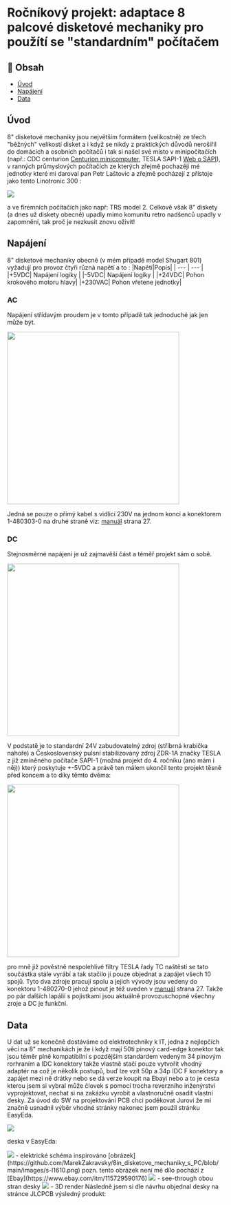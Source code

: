 # Ročníkový projekt: adaptace 8 palcové disketové mechaniky pro použítí se "standardním" počítačem




## 🚩 Obsah

- [Úvod](#Úvod)
- [Napájení](#Napájení)
- [Data](#Data)

## Úvod
8" disketové mechaniky jsou největším formátem (velikostně) ze třech "běžných" velikostí disket a i když se nikdy z praktických důvodů nerošířil do domácích a osobních počítačů
i tak si našel své místo v minipočítačích (např.: CDC centurion [Centurion minicomputer](https://www.youtube.com/playlist?list=PLnw98JPyObn0wJFdbcRDP7LMz8Aw2T97V), TESLA SAPI-1 [Web o SAPI](http://www.sapi.cz/)),
v ranných průmyslových počítačích ze kterých zřejmě pochazějí mé jednotky které mi daroval pan Petr Laštovic
a zřejmě pocházejí z přístoje jako tento Linotronic 300 :


<img src="https://github.com/MarekZakravsky/8in_disketove_mechaniky_s_PC/blob/main/images/linotype-hell-linotronic-330-imagesetter-p30516837_2.jpg" />


a ve firemních počítačích jako např: TRS model 2.
Celkově však 8" diskety (a dnes už diskety obecně) upadly mimo komunitu retro nadšenců upadly v zapomnění, tak proč je nezkusit znovu oživit!


## Napájení

8" disketové mechaniky obecně (v mém případě model Shugart 801) vyžadují pro provoz čtyři různá napětí
a to :
|Napětí|Popis|
| --- | --- |
|+5VDC| Napájení logiky |
|-5VDC| Napájení logiky |
|+24VDC| Pohon krokového motoru hlavy|
|+230VAC| Pohon vřetene jednotky|

### AC
Napájení střídavým proudem je v tomto případě tak jednoduché jak jen může být.

<img src="https://github.com/MarekZakravsky/8in_disketove_mechaniky_s_PC/blob/main/images/IMG20240516202339.jpg" height = "400" height = "800" />

Jedná se pouze o přímý kabel s vidlicí 230V na jednom konci a konektorem 1-480303-0 na druhé straně viz: [manuál](https://github.com/MarekZakravsky/8in_disketove_mechaniky_s_PC/blob/main/SA800%20OEM%20Manual.pdf#page=<27>) strana 27.

### DC
Stejnosměrné napájení je už zajmavěší část a téměř projekt sám o sobě.

<img src="https://github.com/MarekZakravsky/8in_disketove_mechaniky_s_PC/blob/main/images/IMG20240516205932.jpg" height = "400" height = "800" />

V podstatě je to standardní 24V zabudovatelný zdroj (stříbrná krabička nahoře) a Československý pulsní stabilizovaný zdroj ZDR-1A
značky TESLA z již zmíněného počítače SAPI-1 (možná projekt do 4. ročníku (ano mám i něj)) který poskytuje +-5VDC a právě ten málem ukončil
tento projekt těsně před koncem a to díky těmto dvěma:

<img src="https://github.com/MarekZakravsky/8in_disketove_mechaniky_s_PC/blob/main/images/IMG20240516211020.jpg" height = "400" height = "800" />

pro mně již pověstně nespolehlivé filtry TESLA řady TC naštěstí se tato součástka stále vyrábí a tak stačilo ji pouze objednat a zapájet všech 10 spojů.
Tyto dva zdroje pracují spolu a jejich vývody jsou vedeny do konektoru 1-480270-0 jehož pinout je též uveden v [manuál](https://github.com/MarekZakravsky/8in_disketove_mechaniky_s_PC/blob/main/SA800%20OEM%20Manual.pdf#page=<27>) strana 27.
Takže po pár dalších lapálií s pojistkami jsou aktuálně provozuschopné všechny zroje a DC je funkční.

## Data

U dat už se konečně dostáváme od elektrotechniky k IT, jedna z nejlepčích věcí na 8" mechanikách je že i když mají 50ti pinový card-edge konektor tak jsou téměr plně kompatibilní s pozdějším standardem vedeným 34 pinovým rorhraním a IDC konektory
takže vlastně stačí pouze vytvořit vhodný adaptér na což je několik postupů, buď lze vzít 50p a 34p IDC F konektory a zapájet mezi ně drátky nebo se dá verze koupit na Ebayi nebo a to je cesta kterou jsem si vybral může človek s pomocí trocha reverzního inženýrství
vyprojektovat, nechat si na zakázku vyrobit a vlastnoručně osadit vlastní desky. Za úvod do SW na projektování PCB chci poděkovat Jurovi že mi značně usnadnil výběr vhodné stránky nakonec jsem použil stránku EasyEda.

<img src="https://github.com/MarekZakravsky/8in_disketove_mechaniky_s_PC/blob/main/images/Edaeasy.PNG" />

deska v EasyEda:

<img src="https://github.com/MarekZakravsky/8in_disketove_mechaniky_s_PC/blob/main/images/Schematic_Floppy-disk-drive-adapter_2024-05-16.png" />
 - elektrické schéma inspirováno [obrázek](https://github.com/MarekZakravsky/8in_disketove_mechaniky_s_PC/blob/main/images/s-l1610.png) pozn. tento obrázek není mé dílo pochází z [Ebay](https://www.ebay.com/itm/115729590176)
<img src="https://github.com/MarekZakravsky/8in_disketove_mechaniky_s_PC/blob/main/images/deska.PNG" />
- see-through obou stran desky
<img src="https://github.com/MarekZakravsky/8in_disketove_mechaniky_s_PC/blob/main/images/deska3d.PNG" />
- 3D render
Následně jsem si dle návrhu objednal desky na stránce JLCPCB
výsledný produkt:
